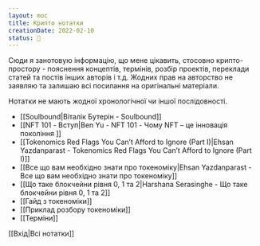 ```yaml
---
layout: moc
title: Крипто нотатки
creationDate: 2022-02-10
status: 🌱
---
```

Сюди я занотовую інформацію, що мене цікавить, стосовно крипто-простору - пояснення концептів, термінів, розбір проектів, переклади статей та постів інших авторів і т.д. Жодних прав на авторство не заявляю та залишаю всі посилання на оригінальні матеріали.

Нотатки не мають жодної хронологічної чи іншої послідовності.

- [[Soulbound|Віталік Бутерін - Soulbound]]
- [[NFT 101 - Вступ|Ben Yu - NFT 101 - Чому NFT – це інновація покоління ]]
- [[Tokenomics Red Flags You Can’t Afford to Ignore (Part I)|Ehsan Yazdanparast - Tokenomics Red Flags You Can’t Afford to Ignore (Part I)]]
- [[Все що вам необхідно знати про токеноміку|Ehsan Yazdanparast - Все що вам необхідно знати про токеноміку]]
- [[Що таке блокчейни рівня 0, 1 та 2|Harshana Serasinghe - Що таке блокчейни рівня 0, 1 та 2]]
- [[Гайд з токеноміки]]
- [[Приклад розбору токеноміки]]
- [[Терміни]]

[[Вхід|Всі нотатки]]
